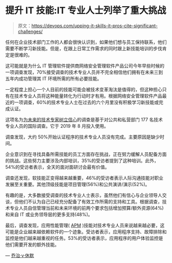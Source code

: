 # 提升 IT 技能:IT 专业人士列举了重大挑战

> 原文：<https://devops.com/upping-it-skills-it-pros-cite-significant-challenges/>

任何在企业技术部门工作的人都会很快认识到，如果他们想与员工保持联系，他们需要不断学习新技能。但是，在跟上日常工作需求的同时跟上新技能培训的步伐肯定是很难的。

这可能就是为什么 IT 管理软件提供商网络安全管理软件产品公司今年早些时候的一项调查发现，70%接受调查的技术专业人员并不完全相信他们拥有在未来三到五年内成功管理其 IT 环境所需的所有必要技能。

一定程度上担心一个人目前的技能可能会被技术变革淘汰是值得的，但这种担心只有在技术专业人员将这种能量转化为行动时才有用。根据网络安全管理软件产品最近的一项调查，60%的技术专业人士在过去的六个月里没有积极学习新技能或完成认证。

这项名为[为未来的技术专家树立信心](https://investors.solarwinds.com/news/news-details/2019/SolarWinds-Survey-Explores-the-Tech-Skills-Gap-and-the-Future-of-the-IT-Professional/default.aspx)的调查是基于对公共和私营部门 177 名技术专业人员的国际调查。它于 2019 年 8 月投入使用。

调查发现，大约 50%开始认证程序的技术专业人员没有完成。主要原因是缺少时间。

企业意识到在寻找具备所需技能的员工方面存在挑战，正在努力缓解人员配备方面的挑战。这些努力主要涉及内部培训，35%的受访者提到了这种培训。此外，54%的受访者表示，全天的面对面研讨会最有价值。

调查还发现，软技能正变得越来越重要，46%的受访者表示人际沟通技能对职业发展至关重要。其他顶级技能是项目管理(56%)和公共演讲/演示(52%)。

有趣的是，大多数接受调查的技术专业人士表示，虽然他们有信心与企业领导人交谈，但他们不认为自己已经充分配备了有效工作所需的支持和工具。根据调查，技术专业人员自信管理当前和未来环境的前两个要求包括增加预算/额外资源(64%)和来自 IT 或业务领导层的更多支持(48%)。

最后，调查发现，应用性能管理( [APM](https://devops.com/solarwinds-adds-ability-to-profile-live-code-to-apm-platform/) )技能对技术专业人员来说越来越必要，这可能是企业越来越依赖软件的一个迹象。受访者表示，应用程序支持、故障排除和监控是他们越来越重视的任务。53%的受访者表示，应用程序的用户体验监控是他们需要开发的额外技能。

— [乔治·v·休默](https://devops.com/author/george-hulme/)